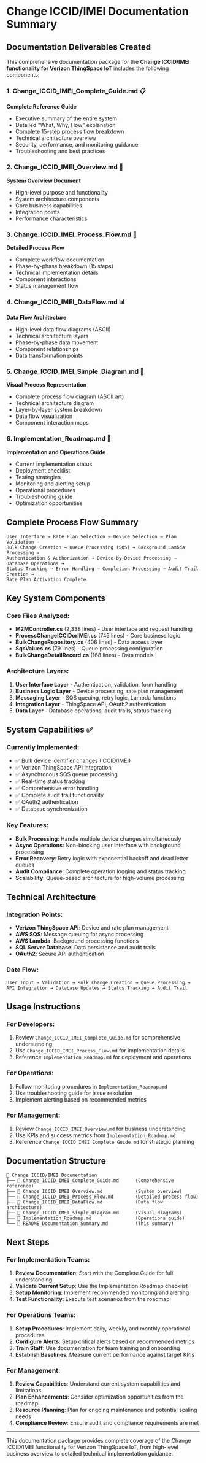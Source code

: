 # Change ICCID/IMEI Documentation Summary

## Documentation Deliverables Created

This comprehensive documentation package for the **Change ICCID/IMEI functionality for Verizon ThingSpace IoT** includes the following components:

### 1. **Change_ICCID_IMEI_Complete_Guide.md** 📋
**Complete Reference Guide**
- Executive summary of the entire system
- Detailed "What, Why, How" explanation
- Complete 15-step process flow breakdown
- Technical architecture overview
- Security, performance, and monitoring guidance
- Troubleshooting and best practices

### 2. **Change_ICCID_IMEI_Overview.md** 🎯
**System Overview Document**
- High-level purpose and functionality
- System architecture components
- Core business capabilities
- Integration points
- Performance characteristics

### 3. **Change_ICCID_IMEI_Process_Flow.md** 🔄
**Detailed Process Flow**
- Complete workflow documentation
- Phase-by-phase breakdown (15 steps)
- Technical implementation details
- Component interactions
- Status management flow

### 4. **Change_ICCID_IMEI_DataFlow.md** 📊
**Data Flow Architecture**
- High-level data flow diagrams (ASCII)
- Technical architecture layers
- Phase-by-phase data movement
- Component relationships
- Data transformation points

### 5. **Change_ICCID_IMEI_Simple_Diagram.md** 🔧
**Visual Process Representation**
- Complete process flow diagram (ASCII art)
- Technical architecture diagram
- Layer-by-layer system breakdown
- Data flow visualization
- Component interaction maps

### 6. **Implementation_Roadmap.md** 🚀
**Implementation and Operations Guide**
- Current implementation status
- Deployment checklist
- Testing strategies
- Monitoring and alerting setup
- Operational procedures
- Troubleshooting guide
- Optimization opportunities

## Complete Process Flow Summary

```
User Interface → Rate Plan Selection → Device Selection → Plan Validation → 
Bulk Change Creation → Queue Processing (SQS) → Background Lambda Processing → 
Authentication & Authorization → Device-by-Device Processing → Database Operations → 
Status Tracking → Error Handling → Completion Processing → Audit Trail Creation → 
Rate Plan Activation Complete
```

## Key System Components

### Core Files Analyzed:
- **M2MController.cs** (2,338 lines) - User interface and request handling
- **ProcessChangeICCIDorIMEI.cs** (745 lines) - Core business logic
- **BulkChangeRepository.cs** (406 lines) - Data access layer
- **SqsValues.cs** (79 lines) - Queue processing configuration
- **BulkChangeDetailRecord.cs** (168 lines) - Data models

### Architecture Layers:
1. **User Interface Layer** - Authentication, validation, form handling
2. **Business Logic Layer** - Device processing, rate plan management
3. **Messaging Layer** - SQS queuing, retry logic, Lambda functions
4. **Integration Layer** - ThingSpace API, OAuth2 authentication
5. **Data Layer** - Database operations, audit trails, status tracking

## System Capabilities ✅

### Currently Implemented:
- ✅ Bulk device identifier changes (ICCID/IMEI)
- ✅ Verizon ThingSpace API integration
- ✅ Asynchronous SQS queue processing
- ✅ Real-time status tracking
- ✅ Comprehensive error handling
- ✅ Complete audit trail functionality
- ✅ OAuth2 authentication
- ✅ Database synchronization

### Key Features:
- **Bulk Processing**: Handle multiple device changes simultaneously
- **Async Operations**: Non-blocking user interface with background processing
- **Error Recovery**: Retry logic with exponential backoff and dead letter queues
- **Audit Compliance**: Complete operation logging and status tracking
- **Scalability**: Queue-based architecture for high-volume processing

## Technical Architecture

### Integration Points:
- **Verizon ThingSpace API**: Device and rate plan management
- **AWS SQS**: Message queuing for async processing
- **AWS Lambda**: Background processing functions
- **SQL Server Database**: Data persistence and audit trails
- **OAuth2**: Secure API authentication

### Data Flow:
```
User Input → Validation → Bulk Change Creation → Queue Processing → 
API Integration → Database Updates → Status Tracking → Audit Trail
```

## Usage Instructions

### For Developers:
1. Review `Change_ICCID_IMEI_Complete_Guide.md` for comprehensive understanding
2. Use `Change_ICCID_IMEI_Process_Flow.md` for implementation details
3. Reference `Implementation_Roadmap.md` for deployment and operations

### For Operations:
1. Follow monitoring procedures in `Implementation_Roadmap.md`
2. Use troubleshooting guide for issue resolution
3. Implement alerting based on recommended metrics

### For Management:
1. Review `Change_ICCID_IMEI_Overview.md` for business understanding
2. Use KPIs and success metrics from `Implementation_Roadmap.md`
3. Reference `Change_ICCID_IMEI_Complete_Guide.md` for strategic planning

## Documentation Structure

```
📁 Change ICCID/IMEI Documentation
├── 📄 Change_ICCID_IMEI_Complete_Guide.md      (Comprehensive reference)
├── 📄 Change_ICCID_IMEI_Overview.md            (System overview)
├── 📄 Change_ICCID_IMEI_Process_Flow.md        (Detailed process flow)
├── 📄 Change_ICCID_IMEI_DataFlow.md            (Data flow architecture)
├── 📄 Change_ICCID_IMEI_Simple_Diagram.md      (Visual diagrams)
├── 📄 Implementation_Roadmap.md                (Operations guide)
└── 📄 README_Documentation_Summary.md          (This summary)
```

## Next Steps

### For Implementation Teams:
1. **Review Documentation**: Start with the Complete Guide for full understanding
2. **Validate Current Setup**: Use the Implementation Roadmap checklist
3. **Setup Monitoring**: Implement recommended monitoring and alerting
4. **Test Functionality**: Execute test scenarios from the roadmap

### For Operations Teams:
1. **Setup Procedures**: Implement daily, weekly, and monthly operational procedures
2. **Configure Alerts**: Setup critical alerts based on recommended metrics
3. **Train Staff**: Use documentation for team training and onboarding
4. **Establish Baselines**: Measure current performance against target KPIs

### For Management:
1. **Review Capabilities**: Understand current system capabilities and limitations
2. **Plan Enhancements**: Consider optimization opportunities from the roadmap
3. **Resource Planning**: Plan for ongoing maintenance and potential scaling needs
4. **Compliance Review**: Ensure audit and compliance requirements are met

---

This documentation package provides complete coverage of the Change ICCID/IMEI functionality for Verizon ThingSpace IoT, from high-level business overview to detailed technical implementation guidance.